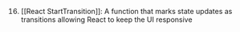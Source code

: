 16. [[React StartTransition]]: A function that marks state updates as transitions allowing React to keep the UI responsive